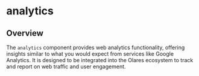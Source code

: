 # analytics

## Overview

The `analytics` component provides web analytics functionality, offering insights similar to what you would expect from services like Google Analytics. It is designed to be integrated into the Olares ecosystem to track and report on web traffic and user engagement.
